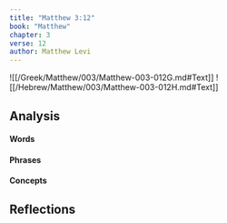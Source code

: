 ```yaml
---
title: "Matthew 3:12"
book: "Matthew"
chapter: 3
verse: 12
author: Matthew Levi
---
```

![[/Greek/Matthew/003/Matthew-003-012G.md#Text]]
![[/Hebrew/Matthew/003/Matthew-003-012H.md#Text]]

## Analysis

#### Words

#### Phrases

#### Concepts

## Reflections
